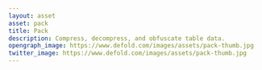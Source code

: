 ```yaml
---
layout: asset
asset: pack
title: Pack
description: Compress, decompress, and obfuscate table data.
opengraph_image: https://www.defold.com/images/assets/pack-thumb.jpg
twitter_image: https://www.defold.com/images/assets/pack-thumb.jpg
---
```

